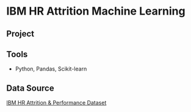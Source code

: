 # IBM HR Attrition Machine Learning

## Project


## Tools
- Python, Pandas, Scikit-learn


## Data Source
[IBM HR Attrition & Performance Dataset](https://www.kaggle.com/datasets/pavansubhasht/ibm-hr-analytics-attrition-dataset)


